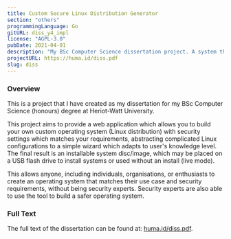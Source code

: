 ```yaml
---
title: Custom Secure Linux Distribution Generator
section: "others"
programmingLanguage: Go
gitURL: diss_y4_impl
license: "AGPL-3.0"
pubDate: 2021-04-01
description: "My BSc Computer Science dissertation project. A system that allows users to create a custom secure Linux distribution using a web app."
projectURL: https://huma.id/diss.pdf
slug: diss
---
```


### Overview

This is a project that I have created as my dissertation for my BSc Computer
Science (honours) degree at Heriot-Watt University.

This project aims to provide a web application which allows you to build your
own custom operating system (Linux distribution) with security settings which
matches your requirements, abstracting complicated Linux configurations to a
simple wizard which adapts to user's knowledge level. The final result is an
installable system disc/image, which may be placed on a USB flash drive to
install systems or used without an install (live mode).

This allows anyone, including individuals, organisations, or enthusiasts to
create an operating system that matches their use case and security
requirements, without being security experts. Security experts are also able to
use the tool to build a safer operating system.

### Full Text

The full text of the dissertation can be found at:
[huma.id/diss.pdf](https://huma.id/diss.pdf).
